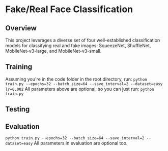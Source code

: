 # Fake/Real Face Classification 

## Overview
This project leverages a diverse set of four well-established classification models for classifying real and fake images: SqueezeNet, ShuffleNet, MobileNet-v3-large, and MobileNet-v3-small.

## Training 
Assuming you're in the code folder in the root directory, run:
`python train.py --epochs=32 --batch_size=64 --save_interval=2 --dataset=easy lr=0.002`
All parameters above are optional, so you can just run:
`python train.py`

## Testing 
## Evaluation 
`python train.py --epochs=32 --batch_size=64 --save_interval=2 --dataset=easy`
All parameters in evaluation are optional too.
